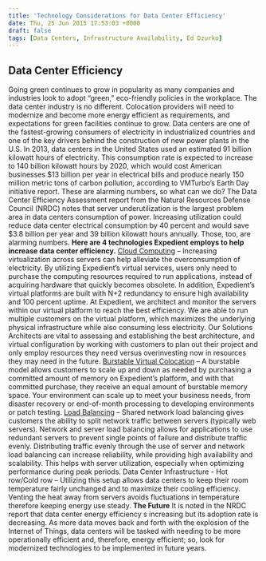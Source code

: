 ```yaml
---
title: 'Technology Considerations for Data Center Efficiency'
date: Thu, 25 Jun 2015 17:53:03 +0000
draft: false
tags: [Data Centers, Infrastructure Availability, Ed Dzurko]
---
```


Data Center Efficiency
----------------------

Going green continues to grow in popularity as many companies and industries look to adopt “green,” eco-friendly policies in the workplace. The data center industry is no different. Colocation providers will need to modernize and become more energy efficient as requirements, and expectations for green facilities continue to grow. Data centers are one of the fastest-growing consumers of electricity in industrialized countries and one of the key drivers behind the construction of new power plants in the U.S. In 2013, data centers in the United States used an estimated 91 billion kilowatt hours of electricity. This consumption rate is expected to increase to 140 billion kilowatt hours by 2020, which would cost American businesses $13 billion per year in electrical bills and produce nearly 150 million metric tons of carbon pollution, according to VMTurbo’s Earth Day initiative report. These are alarming numbers, so what can we do? The Data Center Efficiency Assessment report from the Natural Resources Defense Council (NRDC) notes that server underutilization is the largest problem area in data centers consumption of power. Increasing utilization could reduce data center electrical consumption by 40 percent and would save $3.8 billion per year and 39 billion kilowatt hours annually. Those, too, are alarming numbers. **Here are 4 technologies Expedient employs to help increase data center efficiency.** [Cloud Computing](https://www.expedient.com/cloud-computing/) – Increasing virtualization across servers can help alleviate the overconsumption of electricity. By utilizing Expedient’s virtual services, users only need to purchase the computing resources required to run applications, instead of acquiring hardware that quickly becomes obsolete. In addition, Expedient’s virtual platforms are built with N+2 redundancy to ensure high availability and 100 percent uptime. At Expedient, we architect and monitor the servers within our virtual platform to reach the best efficiency. We are able to run multiple customers on the virtual platform, which maximizes the underlying physical infrastructure while also consuming less electricity. Our Solutions Architects are vital to assessing and establishing the best architecture, and virtual configuration by working with customers to plan out their project and only employ resources they need versus overinvesting now in resources they may need in the future. [Burstable Virtual Colocation](https://www.expedient.com/burstable-virtual-colocation-variable-memory/) – A burstable model allows customers to scale up and down as needed by purchasing a committed amount of memory on Expedient’s platform, and with that committed purchase, they receive an equal amount of burstable memory space. Your environment can scale up to meet your business needs, from disaster recovery or end-of-month processing to developing environments or patch testing. [Load Balancing](https://www.expedient.com/managed-services/load-balancing/) – Shared network load balancing gives customers the ability to split network traffic between servers (typically web servers). Network and server load balancing allows for applications to use redundant servers to prevent single points of failure and distribute traffic evenly. Distributing traffic evenly through the use of server and network load balancing can increase reliability, while providing high availability and scalability. This helps with server utilization, especially when optimizing performance during peak periods. Data Center Infrastructure - Hot row/Cold row – Utilizing this setup allows data centers to keep their room temperature fairly unchanged and to maximize their cooling efficiency. Venting the heat away from servers avoids fluctuations in temperature therefore keeping energy use steady. **The Future** It is noted in the NRDC report that data center energy efficiency s increasing but its adoption rate is decreasing. As more data moves back and forth with the explosion of the Internet of Things, data centers will be tasked with needing to be more operationally efficient and, therefore, energy efficient; so, look for modernized technologies to be implemented in future years.